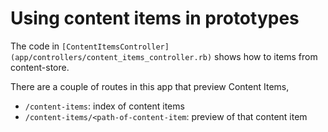 # Using content items in prototypes

The code in `[ContentItemsController](app/controllers/content_items_controller.rb)` shows how to items from content-store.

There are a couple of routes in this app that preview Content Items,

- `/content-items`: index of content items
- `/content-items/<path-of-content-item`: preview of that content item

